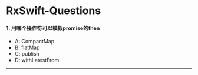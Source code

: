 # RxSwift-Questions



#### 1. 用哪个操作符可以模拟promise的then

- A: CompactMap
- B: flatMap
- C: publish
- D: withLatestFrom

----


